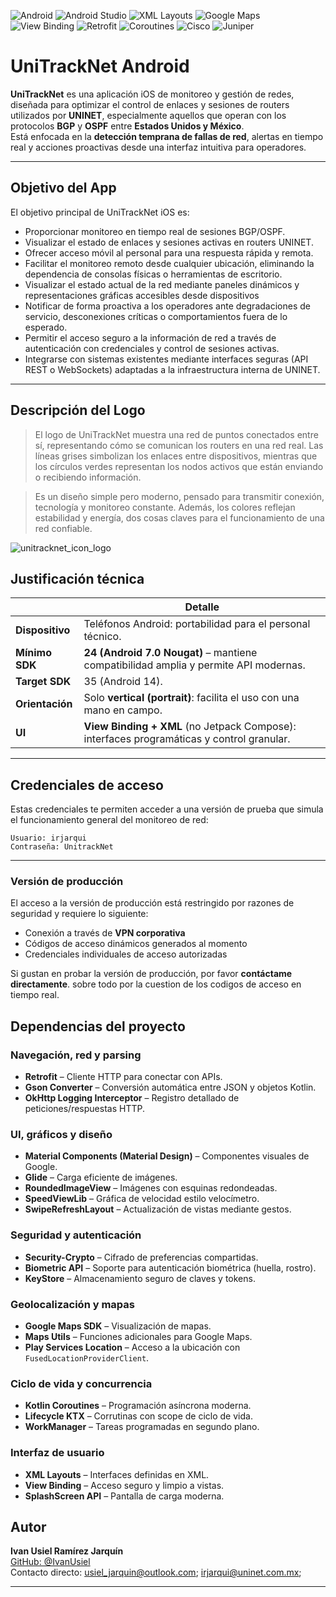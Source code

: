 ![Android](https://img.shields.io/badge/Android-3DDC84?style=for-the-badge&logo=android&logoColor=white)
![Android Studio](https://img.shields.io/badge/Android%20Studio-4285F4?style=for-the-badge&logo=android-studio&logoColor=white)
![XML Layouts](https://img.shields.io/badge/XML%20Layouts-FF9800?style=for-the-badge)
![Google Maps](https://img.shields.io/badge/Google%20Maps-4285F4?style=for-the-badge&logo=googlemaps&logoColor=white)
![View Binding](https://img.shields.io/badge/View%20Binding-0A7CFF?style=for-the-badge)
![Retrofit](https://img.shields.io/badge/Retrofit-2E8B57?style=for-the-badge)
![Coroutines](https://img.shields.io/badge/Kotlin%20Coroutines-0095D5?style=for-the-badge)
![Cisco](https://img.shields.io/badge/Cisco-Networking-blue?style=for-the-badge&logo=cisco&logoColor=white)
![Juniper](https://img.shields.io/badge/Juniper-Networking-005073?style=for-the-badge)



# UniTrackNet Android

**UniTrackNet** es una aplicación iOS de monitoreo y gestión de redes, diseñada para optimizar el control de enlaces y sesiones de routers utilizados por **UNINET**, especialmente aquellos que operan con los protocolos **BGP** y **OSPF** entre **Estados Unidos y México**.  
Está enfocada en la **detección temprana de fallas de red**, alertas en tiempo real y acciones proactivas desde una interfaz intuitiva para operadores.

---

## Objetivo del App

El objetivo principal de UniTrackNet iOS es:

- Proporcionar monitoreo en tiempo real de sesiones BGP/OSPF.
- Visualizar el estado de enlaces y sesiones activas en routers UNINET.
- Ofrecer acceso móvil al personal para una respuesta rápida y remota.
- Facilitar el monitoreo remoto desde cualquier ubicación, eliminando la dependencia de consolas físicas o herramientas de escritorio.
- Visualizar el estado actual de la red mediante paneles dinámicos y representaciones gráficas accesibles desde dispositivos
- Notificar de forma proactiva a los operadores ante degradaciones de servicio, desconexiones críticas o comportamientos fuera de lo esperado.
- Permitir el acceso seguro a la información de red a través de autenticación con credenciales y control de sesiones activas.
- Integrarse con sistemas existentes mediante interfaces seguras (API REST o WebSockets) adaptadas a la infraestructura interna de UNINET.
---

## Descripción del Logo

>El logo de UniTrackNet muestra una red de puntos conectados entre sí, representando cómo se comunican los routers en una red real.
>Las líneas grises simbolizan los enlaces entre dispositivos, mientras que los círculos verdes representan los nodos activos que están enviando o recibiendo información.

>Es un diseño simple pero moderno, pensado para transmitir conexión, tecnología y monitoreo constante. Además, los colores reflejan estabilidad y energía, dos cosas claves para el funcionamiento de una red confiable.

![unitracknet_icon_logo](https://github.com/user-attachments/assets/e04d1a55-741d-431e-ab16-ba1901af77b6)

## Justificación técnica

|                | Detalle                                                                                       |
|----------------|------------------------------------------------------------------------------------------------|
| **Dispositivo**| Teléfonos Android: portabilidad para el personal técnico.                                      |
| **Mínimo SDK** | **24 (Android 7.0 Nougat)** – mantiene compatibilidad amplia y permite API modernas.           |
| **Target SDK** | 35 (Android 14).                                                                               |
| **Orientación**| Solo **vertical (portrait)**: facilita el uso con una mano en campo.                           |
| **UI**         | **View Binding + XML** (no Jetpack Compose): interfaces programáticas y control granular.      |

---

## Credenciales de acceso

Estas credenciales te permiten acceder a una versión de prueba que simula el funcionamiento general del monitoreo de red:

```
Usuario: irjarqui
Contraseña: UnitrackNet
```

---

### Versión de producción

El acceso a la versión de producción está restringido por razones de seguridad y requiere lo siguiente:

- Conexión a través de **VPN corporativa**
- Códigos de acceso dinámicos generados al momento
- Credenciales individuales de acceso autorizadas

Si gustan en probar la versión de producción, por favor **contáctame directamente**.
 sobre todo por la cuestion de los codigos de acceso en tiempo real.


## Dependencias del proyecto

###  Navegación, red y parsing

- **Retrofit** – Cliente HTTP para conectar con APIs.
- **Gson Converter** – Conversión automática entre JSON y objetos Kotlin.
- **OkHttp Logging Interceptor** – Registro detallado de peticiones/respuestas HTTP.

###  UI, gráficos y diseño

- **Material Components (Material Design)** – Componentes visuales de Google.
- **Glide** – Carga eficiente de imágenes.
- **RoundedImageView** – Imágenes con esquinas redondeadas.
- **SpeedViewLib** – Gráfica de velocidad estilo velocímetro.
- **SwipeRefreshLayout** – Actualización de vistas mediante gestos.

###  Seguridad y autenticación

- **Security-Crypto** – Cifrado de preferencias compartidas.
- **Biometric API** – Soporte para autenticación biométrica (huella, rostro).
- **KeyStore** – Almacenamiento seguro de claves y tokens.

###  Geolocalización y mapas

- **Google Maps SDK** – Visualización de mapas.
- **Maps Utils** – Funciones adicionales para Google Maps.
- **Play Services Location** – Acceso a la ubicación con `FusedLocationProviderClient`.

###  Ciclo de vida y concurrencia

- **Kotlin Coroutines** – Programación asíncrona moderna.
- **Lifecycle KTX** – Corrutinas con scope de ciclo de vida.
- **WorkManager** – Tareas programadas en segundo plano.

###  Interfaz de usuario

- **XML Layouts** – Interfaces definidas en XML.
- **View Binding** – Acceso seguro y limpio a vistas.
- **SplashScreen API** – Pantalla de carga moderna.

## Autor

**Ivan Usiel Ramírez Jarquín**  
[GitHub: @IvanUsiel](https://github.com/IvanUsiel)  
Contacto directo: usiel_jarquin@outlook.com; irjarqui@uninet.com.mx;

---
